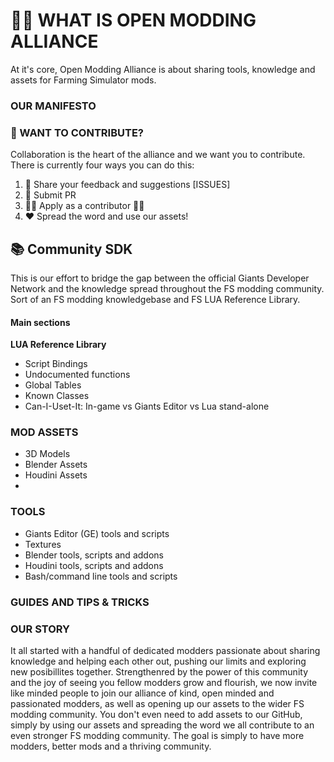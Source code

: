 # 🙋‍♀️ WHAT IS OPEN MODDING ALLIANCE
At it's core, Open Modding Alliance is about sharing tools, knowledge and assets for Farming Simulator mods. 

### OUR MANIFESTO


### 🌈 WANT TO CONTRIBUTE?
Collaboration is the heart of the alliance and we want you to contribute. There is currently four ways you can do this:
1. 🐛 Share your feedback and suggestions [ISSUES]
2. 📩 Submit PR
3. 👩‍💻 Apply as a contributor 👩‍💻
4. ❤️ Spread the word and use our assets! 

## 📚 Community SDK
This is our effort to bridge the gap between the official Giants Developer Network and the knowledge spread throughout the FS modding community. Sort of an FS modding knowledgebase and FS LUA Reference Library.

#### Main sections
**LUA Reference Library**
-   Script Bindings
-   Undocumented functions
- Global Tables
- Known Classes
- Can-I-Uset-It: In-game vs Giants Editor vs Lua stand-alone

### MOD ASSETS
- 3D Models
- Blender Assets
- Houdini Assets
- 

### TOOLS
- Giants Editor (GE) tools and scripts
- Textures
- Blender tools, scripts and addons
- Houdini tools, scripts and addons
- Bash/command line tools and scripts


### GUIDES AND TIPS & TRICKS 

### OUR STORY
It all started with a handful of dedicated modders passionate about sharing knowledge and helping each other out, pushing our limits and exploring new posibillites together. Strengthenred by the power of this community and the joy of seeing you fellow modders grow and flourish, we now invite like minded people to join our alliance of kind, open minded and passionated modders, as well as opening up our assets to the wider FS modding community. You don't even need to add assets to our GitHub, simply by using our assets and spreading the word we all contribute to an even stronger FS modding community. The goal is simply to have more modders, better mods and a thriving community. 

<!--

**Here are some ideas to get you started:**

🙋‍♀️ A short introduction - what is your organization all about?
🌈 Contribution guidelines - how can the community get involved?
👩‍💻 Useful resources - where can the community find your docs? Is there anything else the community should know?
🍿 Fun facts - what does your team eat for breakfast?
🧙 Remember, you can do mighty things with the power of [Markdown](https://docs.github.com/github/writing-on-github/getting-started-with-writing-and-formatting-on-github/basic-writing-and-formatting-syntax)
-->
